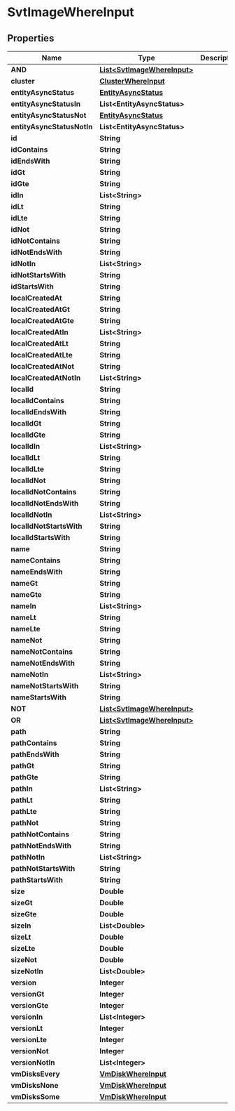 

# SvtImageWhereInput


## Properties

Name | Type | Description | Notes
------------ | ------------- | ------------- | -------------
**AND** | [**List&lt;SvtImageWhereInput&gt;**](SvtImageWhereInput.md) |  |  [optional]
**cluster** | [**ClusterWhereInput**](ClusterWhereInput.md) |  |  [optional]
**entityAsyncStatus** | [**EntityAsyncStatus**](EntityAsyncStatus.md) |  |  [optional]
**entityAsyncStatusIn** | **List&lt;EntityAsyncStatus&gt;** |  |  [optional]
**entityAsyncStatusNot** | [**EntityAsyncStatus**](EntityAsyncStatus.md) |  |  [optional]
**entityAsyncStatusNotIn** | **List&lt;EntityAsyncStatus&gt;** |  |  [optional]
**id** | **String** |  |  [optional]
**idContains** | **String** |  |  [optional]
**idEndsWith** | **String** |  |  [optional]
**idGt** | **String** |  |  [optional]
**idGte** | **String** |  |  [optional]
**idIn** | **List&lt;String&gt;** |  |  [optional]
**idLt** | **String** |  |  [optional]
**idLte** | **String** |  |  [optional]
**idNot** | **String** |  |  [optional]
**idNotContains** | **String** |  |  [optional]
**idNotEndsWith** | **String** |  |  [optional]
**idNotIn** | **List&lt;String&gt;** |  |  [optional]
**idNotStartsWith** | **String** |  |  [optional]
**idStartsWith** | **String** |  |  [optional]
**localCreatedAt** | **String** |  |  [optional]
**localCreatedAtGt** | **String** |  |  [optional]
**localCreatedAtGte** | **String** |  |  [optional]
**localCreatedAtIn** | **List&lt;String&gt;** |  |  [optional]
**localCreatedAtLt** | **String** |  |  [optional]
**localCreatedAtLte** | **String** |  |  [optional]
**localCreatedAtNot** | **String** |  |  [optional]
**localCreatedAtNotIn** | **List&lt;String&gt;** |  |  [optional]
**localId** | **String** |  |  [optional]
**localIdContains** | **String** |  |  [optional]
**localIdEndsWith** | **String** |  |  [optional]
**localIdGt** | **String** |  |  [optional]
**localIdGte** | **String** |  |  [optional]
**localIdIn** | **List&lt;String&gt;** |  |  [optional]
**localIdLt** | **String** |  |  [optional]
**localIdLte** | **String** |  |  [optional]
**localIdNot** | **String** |  |  [optional]
**localIdNotContains** | **String** |  |  [optional]
**localIdNotEndsWith** | **String** |  |  [optional]
**localIdNotIn** | **List&lt;String&gt;** |  |  [optional]
**localIdNotStartsWith** | **String** |  |  [optional]
**localIdStartsWith** | **String** |  |  [optional]
**name** | **String** |  |  [optional]
**nameContains** | **String** |  |  [optional]
**nameEndsWith** | **String** |  |  [optional]
**nameGt** | **String** |  |  [optional]
**nameGte** | **String** |  |  [optional]
**nameIn** | **List&lt;String&gt;** |  |  [optional]
**nameLt** | **String** |  |  [optional]
**nameLte** | **String** |  |  [optional]
**nameNot** | **String** |  |  [optional]
**nameNotContains** | **String** |  |  [optional]
**nameNotEndsWith** | **String** |  |  [optional]
**nameNotIn** | **List&lt;String&gt;** |  |  [optional]
**nameNotStartsWith** | **String** |  |  [optional]
**nameStartsWith** | **String** |  |  [optional]
**NOT** | [**List&lt;SvtImageWhereInput&gt;**](SvtImageWhereInput.md) |  |  [optional]
**OR** | [**List&lt;SvtImageWhereInput&gt;**](SvtImageWhereInput.md) |  |  [optional]
**path** | **String** |  |  [optional]
**pathContains** | **String** |  |  [optional]
**pathEndsWith** | **String** |  |  [optional]
**pathGt** | **String** |  |  [optional]
**pathGte** | **String** |  |  [optional]
**pathIn** | **List&lt;String&gt;** |  |  [optional]
**pathLt** | **String** |  |  [optional]
**pathLte** | **String** |  |  [optional]
**pathNot** | **String** |  |  [optional]
**pathNotContains** | **String** |  |  [optional]
**pathNotEndsWith** | **String** |  |  [optional]
**pathNotIn** | **List&lt;String&gt;** |  |  [optional]
**pathNotStartsWith** | **String** |  |  [optional]
**pathStartsWith** | **String** |  |  [optional]
**size** | **Double** |  |  [optional]
**sizeGt** | **Double** |  |  [optional]
**sizeGte** | **Double** |  |  [optional]
**sizeIn** | **List&lt;Double&gt;** |  |  [optional]
**sizeLt** | **Double** |  |  [optional]
**sizeLte** | **Double** |  |  [optional]
**sizeNot** | **Double** |  |  [optional]
**sizeNotIn** | **List&lt;Double&gt;** |  |  [optional]
**version** | **Integer** |  |  [optional]
**versionGt** | **Integer** |  |  [optional]
**versionGte** | **Integer** |  |  [optional]
**versionIn** | **List&lt;Integer&gt;** |  |  [optional]
**versionLt** | **Integer** |  |  [optional]
**versionLte** | **Integer** |  |  [optional]
**versionNot** | **Integer** |  |  [optional]
**versionNotIn** | **List&lt;Integer&gt;** |  |  [optional]
**vmDisksEvery** | [**VmDiskWhereInput**](VmDiskWhereInput.md) |  |  [optional]
**vmDisksNone** | [**VmDiskWhereInput**](VmDiskWhereInput.md) |  |  [optional]
**vmDisksSome** | [**VmDiskWhereInput**](VmDiskWhereInput.md) |  |  [optional]




